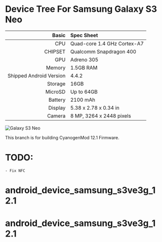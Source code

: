 Device Tree For Samsung Galaxy S3 Neo
===================================== 

| Basic   | Spec Sheet                  |
| -------:|:--------------------------- |
| CPU     | Quad-core 1.4 GHz Cortex-A7 | 
| CHIPSET | Qualcomm Snapdragon 400 |
| GPU     | Adreno 305 |
| Memory  | 1.5GB RAM |
| Shipped Android Version | 4.4.2 |
| Storage | 16GB |
| MicroSD | Up to 64GB |
| Battery | 2100 mAh |
| Display | 5.38 x 2.78 x 0.34 in |
| Camera  | 8 MP, 3264 x 2448 pixels |


![Galaxy S3 Neo](http://cdn2.gsmarena.com/vv/pics/samsung/samsung-i9301l-galaxy-s3-neo.jpg "Galaxy S3 Neo")

This branch is for building CyanogenMod 12.1 Firmware.

TODO:
=======

	- Fix NFC
# android_device_samsung_s3ve3g_12.1
# android_device_samsung_s3ve3g_12.1
